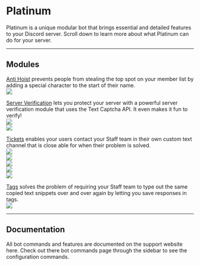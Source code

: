 # Platinum
Platinum is a unique modular bot that brings essential and detailed features to your Discord server. Scroll down to learn more about what Platinum can do for your server.

---

## Modules

<ins>Anti Hoist</ins> prevents people from stealing the top spot on your member list by adding a special character to the start of their name.   
![](https://i.lengo.dev/B3deEb4)   

<ins>Server Verification</ins> lets you protect your server with a powerful server verification module that uses the Text Captcha API. It even makes it fun to verify!   
![](https://i.lengo.dev/L0FtPYk)   
![](https://i.lengo.dev/5tSrDQC)   

<ins>Tickets</ins> enables your users contact your Staff team in their own custom text channel that is close able for when their problem is solved.   
![](https://i.lengo.dev/abukr82)   
![](https://i.lengo.dev/sbUyjk9)   
![](https://i.lengo.dev/LR5IpzG)   
![](https://i.lengo.dev/K51Qyxj)   
![](https://i.lengo.dev/jwi8BpB)   

<ins>Tags</ins> solves the problem of requiring your Staff team to type out the same copied text snippets over and over again by letting you save responses in tags.   
![](https://i.lengo.dev/CNbom71)   

---

## Documentation
All bot commands and features are documented on the support website here. Check out there bot commands page through the sidebar to see the configuration commands.
